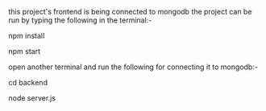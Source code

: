 this project's frontend is being connected to mongodb the project can be run by typing the following in the terminal:-

npm install

npm start

open another terminal and run the following for connecting it to mongodb:-

cd backend

node server.js
